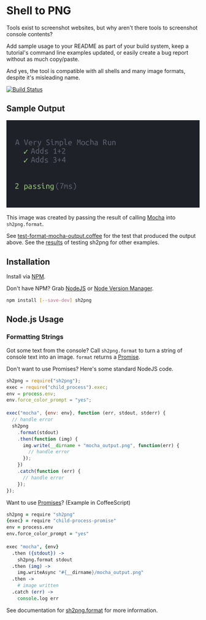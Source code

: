 # Shell to PNG
Tools exist to screenshot websites, but why aren't there tools to screenshot console contents?

Add sample usage to your README as part of your build system, keep a tutorial's command line examples updated, or easily create a bug report without as much copy/paste.

And yes, the tool is compatible with all shells and many image formats, despite it's misleading name.

[![Build Status](https://travis-ci.org/CodeLenny/sh2png.svg?branch=master)](https://travis-ci.org/CodeLenny/sh2png)

## Sample Output

![Mocha's output](test/sample/format-mocha.png)

This image was created by passing the result of calling [Mocha](https://mochajs.org/) into `sh2png.format`.

See [test-format-mocha-output.coffee](test/test-format-mocha-output.coffee) for the test that produced the output above.
See the [results](test/sample/) of testing sh2png for other examples.

## Installation

Install via [NPM](https://www.npmjs.com/).

Don't have NPM?  Grab [NodeJS](https://nodejs.org/en/download/) or [Node Version Manager](https://github.com/creationix/nvm).

```sh
npm install [--save-dev] sh2png
```

## Node.js Usage

### Formatting Strings

Got some text from the console?  Call `sh2png.format` to turn a string of console text into an image.  `format` returns a [Promise].

Don't want to use Promises?  Here's some standard NodeJS code.

```js
sh2png = require("sh2png");
exec = require("child_process").exec;
env = process.env;
env.force_color_prompt = "yes";

exec("mocha", {env: env}, function (err, stdout, stderr) {
  // handle error
  sh2png
    .format(stdout)
    .then(function (img) {
      img.write(__dirname + "mocha_output.png", function(err) {
        // handle error
      });
    })
    .catch(function (err) {
      // handle error
    });
});
```

Want to use [Promises][Promise]?  (Example in CoffeeScript)

```coffeescript
sh2png = require "sh2png"
{exec} = require "child-process-promise"
env = process.env
env.force_color_prompt = "yes"

exec "mocha", {env}
  .then ({stdout}) ->
    sh2png.format stdout
  .then (img) ->
    img.writeAsync "#{__dirname}/mocha_output.png"
  .then ->
    # image written
  .catch (err) ->
    console.log err
```

See documentation for [sh2png.format] for more information.

[Promise]: https://developer.mozilla.org/en-US/docs/Web/JavaScript/Reference/Global_Objects/Promise
[sh2png.format]: https://codelenny.github.io/sh2png/docs/#https://codelenny.github.io/sh2png/docs/class/sh2png.html#format-static